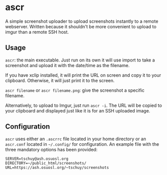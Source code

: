 ascr
====

A simple screenshot uploader to upload screenshots instantly to a remote
webserver. Written because it shouldn't be more convenient to upload to imgur than
a remote SSH host.

Usage
-----

``ascr``: the main executable. Just run on its own it will use import to
take a screenshot and upload it with the date/time as the filename.

If you have xclip installed, it will print the URL on screen and copy it to
your clipboard. Otherwise, it will just print it to the screen.

``ascr filename`` or ``ascr filename.png``: give the screenshot a specific
filename.

Alternatively, to upload to Imgur, just run ``ascr -i``. The URL will be copied
to your clipboard and displayed just like it is for an SSH uploaded image.

Configuration
-------------

``ascr`` uses either an ``.ascrrc`` file located in your home directory or an
``ascr.conf`` located in ``~/.config/`` for configuration. An example file with
the three mandatory options has been provided:

    SERVER=tschuy@ash.osuosl.org
    DIRECTORY=~/public_html/screenshots/
    URL=https://ash.osuosl.org/~tschuy/screenshots
